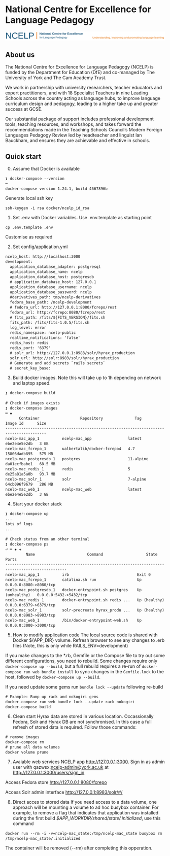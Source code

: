 # National Centre for Excellence for Language Pedagogy

![](app/assets/images/NCELP-logo-orange-long-plus-strap.png)

## About us

The National Centre for Excellence for Language Pedagogy (NCELP) is funded by the Department for Education (DfE) and co-managed by The University of York and The Cam Academy Trust.

We work in partnership with university researchers, teacher educators and expert practitioners, and with 18 Specialist Teachers in nine Leading Schools across the country acting as language hubs, to improve language curriculum design and pedagogy, leading to a higher take up and greater success at GCSE.

Our substantial package of support includes professional development tools, teaching resources, and workshops, and takes forward the recommendations made in the Teaching Schools Council’s Modern Foreign Languages Pedagogy Review led by headteacher and linguist Ian Bauckham, and ensures they are achievable and effective in schools.

## Quick start
0. Assume that Docker is available
```
❯ docker-compose --version                                                                 ═
docker-compose version 1.24.1, build 4667896b
```
Generate local ssh key
```
ssh-keygen -i rsa docker/ncelp_id_rsa
```

1. Set .env with Docker variables. Use .env.template as starting point
```
cp .env.template .env
```
Customise as required

2. Set config/application.yml
```
ncelp_host: http://localhost:3000
development:
  application_database_adapter: postgresql
  application_database_name: ncelp
  application_database_host: postgresdb
  # application_database_host: 127.0.0.1
  application_database_username: ncelp
  application_database_password: ncelp
  #derivatives_path: tmp/ncelp-derivatives
  fedora_base_path: /ncelp-development
  # fedora_url: http://127.0.0.1:8080/fcrepo/rest
  fedora_url: http://fcrepo:8080/fcrepo/rest
  # fits_path: /fits/${FITS_VERSION}/fits.sh
  fits_path: /fits/fits-1.0.5/fits.sh
  log_level: error
  redis_namespace: ncelp-public
  realtime_notifications: 'false'
  redis_host: redis
  redis_port: '6379'
  # solr_url: http://127.0.0.1:8983/solr/hyrax_production
  solr_url: http://solr:8983/solr/hyrax_production
  # Generate and add secrets `rails secrets`   
  # secret_key_base: 

```
3. Build docker images. Note this will take up to 1h depending on network and laptop speed.
```
❯ docker-compose build 

# Check if images exists
❯ docker-compose images                                                                  ═ ✹
      Container                  Repository              Tag        Image Id      Size  
----------------------------------------------------------------------------------------
ncelp-mac_app_1          ncelp-mac_app                latest      ebe2e4e5e2db   3 GB   
ncelp-mac_fcrepo_1       ualbertalib/docker-fcrepo4   4.7         15806dadb895   575 MB 
ncelp-mac_postgresdb_1   postgres                     11-alpine   da01ecfbabe1   68.5 MB
ncelp-mac_redis_1        redis                        5           de25a81a5a0b   93.7 MB
ncelp-mac_solr_1         solr                         7-alpine    64cb096f9679   286 MB 
ncelp-mac_web_1          ncelp-mac_web                latest      ebe2e4e5e2db   3 GB   
```
4. Start your docker stack
```
❯ docker-compose up
...
lots of logs
...

# Check status from an other terminal
❯ docker-compose ps                                                                  ⏎ ═ ✹ ✚
         Name                       Command                   State                Ports         
-------------------------------------------------------------------------------------------------
ncelp-mac_app_1          irb                              Exit 0                                 
ncelp-mac_fcrepo_1       catalina.sh run                  Up               0.0.0.0:8080->8080/tcp
ncelp-mac_postgresdb_1   docker-entrypoint.sh postgres    Up (unhealthy)   0.0.0.0:5432->5432/tcp
ncelp-mac_redis_1        docker-entrypoint.sh redis ...   Up (healthy)     0.0.0.0:6379->6379/tcp
ncelp-mac_solr_1         solr-precreate hyrax_produ ...   Up (healthy)     0.0.0.0:8983->8983/tcp
ncelp-mac_web_1          /bin/docker-entrypoint-web.sh    Up               0.0.0.0:3000->3000/tcp
```

5. How to modify application code
The local source code is shared with Docker ${APP_DIR} volume. Refresh browser to see any changes to .erb files (Note, this is only while RAILS_ENV=development)

If you make changes to the *.rb, Gemfile or the Compose file to try out some different configurations, you need to rebuild. Some changes require only ```docker-compose up --build```, but a full rebuild requires a re-run of ```docker-compose run web bundle install``` to sync changes in the ```Gemfile.lock``` to the host, followed by ```docker-compose up --build```.

If you need update some gems run ```bundle lock --update``` following re-build 
```
# Example: Bump up rack and nokogiri gems
docker-compose run web bundle lock --update rack nokogiri 
docker-compose build
```

6. Clean start
Hyrax data are stored in various location. Occassionally Fedora, Solr and Hyrax DB are not synchronised. In this case a full refresh of stored data is required. Follow those commands:
```
# remove images
docker-compose rm
# prune all data volumes
docker volume prune
```

7. Avaiable web services
NCELP app http://127.0.0.1:3000. Sign in as admin user with qazwsx:ncelp-admin@york.ac.uk at http://127.0.0.1:3000/users/sign_in

Access Fedora store http://127.0.0.1:8080/fcrepo

Access Solr admin interface http://127.0.0.1:8983/solr/#/

8. Direct acces to stored data
If you need access to a data volume, one approach will be mounting a volume to ad hoc busybox container. For example, to remove a flag that indicates that application was installed during the first build _$APP_WORKDIR/shared/state/.initialized_, use this command
``` 
docker run --rm -i -v=ncelp-mac_state:/tmp/ncelp-mac_state busybox rm /tmp/ncelp-mac_state/.initialized
```
The container will be removed (--rm) after completing this opperation.
